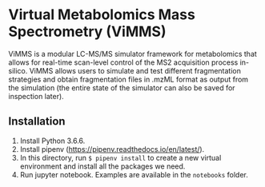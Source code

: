 Virtual Metabolomics Mass Spectrometry (ViMMS)
==============================================

ViMMS is a modular LC-MS/MS simulator framework for metabolomics that allows for real-time scan-level control of the MS2 acquisition process in-silico. ViMMS allows users to simulate and test different fragmentation strategies and obtain fragmentation files in .mzML format as output from the simulation (the entire state of the simulator can also be saved for inspection later).

Installation
------------

1. Install Python 3.6.6.
2. Install pipenv (https://pipenv.readthedocs.io/en/latest/).
3. In this directory, run `$ pipenv install` to create a new virtual environment and install all the packages we need.
4. Run jupyter notebook. Examples are available in the `notebooks` folder.
